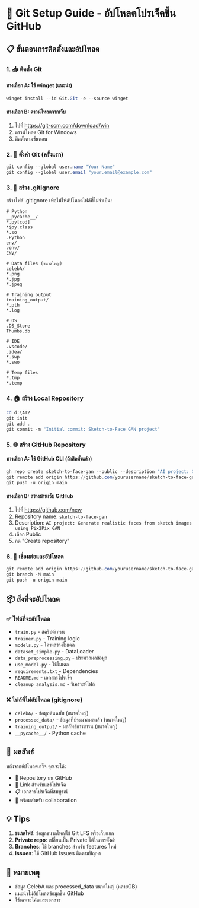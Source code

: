 # 🚀 Git Setup Guide - อัปโหลดโปรเจ็คขึ้น GitHub

## 📋 ขั้นตอนการติดตั้งและอัปโหลด

### 1. 📥 ติดตั้ง Git

#### ทางเลือก A: ใช้ winget (แนะนำ)
```powershell
winget install --id Git.Git -e --source winget
```

#### ทางเลือก B: ดาวน์โหลดจากเว็บ
1. ไปที่ https://git-scm.com/download/win
2. ดาวน์โหลด Git for Windows
3. ติดตั้งตามขั้นตอน

### 2. 🔧 ตั้งค่า Git (ครั้งแรก)
```powershell
git config --global user.name "Your Name"
git config --global user.email "your.email@example.com"
```

### 3. 📁 สร้าง .gitignore
สร้างไฟล์ .gitignore เพื่อไม่ให้อัปโหลดไฟล์ที่ไม่จำเป็น:

```
# Python
__pycache__/
*.py[cod]
*$py.class
*.so
.Python
env/
venv/
ENV/

# Data files (ขนาดใหญ่)
celebA/
*.png
*.jpg
*.jpeg

# Training output
training_output/
*.pth
*.log

# OS
.DS_Store
Thumbs.db

# IDE
.vscode/
.idea/
*.swp
*.swo

# Temp files
*.tmp
*.temp
```

### 4. 🏠 สร้าง Local Repository
```powershell
cd d:\AI2
git init
git add .
git commit -m "Initial commit: Sketch-to-Face GAN project"
```

### 5. 🌐 สร้าง GitHub Repository

#### ทางเลือก A: ใช้ GitHub CLI (ถ้าติดตั้งแล้ว)
```powershell
gh repo create sketch-to-face-gan --public --description "AI project: Generate realistic faces from sketch images using Pix2Pix GAN"
git remote add origin https://github.com/yourusername/sketch-to-face-gan.git
git push -u origin main
```

#### ทางเลือก B: สร้างผ่านเว็บ GitHub
1. ไปที่ https://github.com/new
2. Repository name: `sketch-to-face-gan`
3. Description: `AI project: Generate realistic faces from sketch images using Pix2Pix GAN`
4. เลือก Public
5. กด "Create repository"

### 6. 🔗 เชื่อมต่อและอัปโหลด
```powershell
git remote add origin https://github.com/yourusername/sketch-to-face-gan.git
git branch -M main
git push -u origin main
```

## 📦 สิ่งที่จะอัปโหลด

### ✅ ไฟล์ที่จะอัปโหลด
- `train.py` - สคริปต์เทรน
- `trainer.py` - Training logic
- `models.py` - โครงสร้างโมเดล
- `dataset_simple.py` - DataLoader
- `data_preprocessing.py` - ประมวลผลข้อมูล
- `use_model.py` - ใช้โมเดล
- `requirements.txt` - Dependencies
- `README.md` - เอกสารโปรเจ็ค
- `cleanup_analysis.md` - วิเคราะห์ไฟล์

### ❌ ไฟล์ที่ไม่อัปโหลด (gitignore)
- `celebA/` - ข้อมูลต้นฉบับ (ขนาดใหญ่)
- `processed_data/` - ข้อมูลที่ประมวลผลแล้ว (ขนาดใหญ่)
- `training_output/` - ผลลัพธ์การเทรน (ขนาดใหญ่)
- `__pycache__/` - Python cache

## 🎯 ผลลัพธ์

หลังจากอัปโหลดเสร็จ คุณจะได้:
- 📂 Repository บน GitHub
- 🔗 Link สำหรับแชร์โปรเจ็ค
- 📋 เอกสารโปรเจ็คที่สมบูรณ์
- 🤝 พร้อมสำหรับ collaboration

## 💡 Tips

1. **ขนาดไฟล์**: ข้อมูลขนาดใหญ่ใช้ Git LFS หรือเก็บแยก
2. **Private repo**: เปลี่ยนเป็น Private ได้ในการตั้งค่า
3. **Branches**: ใช้ branches สำหรับ features ใหม่
4. **Issues**: ใช้ GitHub Issues ติดตามปัญหา

## 🚨 หมายเหตุ

- ข้อมูล CelebA และ processed_data ขนาดใหญ่ (หลายGB)
- แนะนำไม่อัปโหลดข้อมูลขึ้น GitHub
- ใช้เฉพาะโค้ดและเอกสาร
